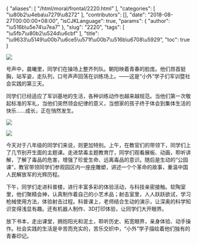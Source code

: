 {
    "aliases": [
        "/html/moral/frontal/2220.html"
    ],
    "categories": [
        "\u80b2\u4eba\u7279\u8272"
    ],
    "contributors": [],
    "date": "2018-08-27T00:00:00+08:00",
    "isCJKLanguage": true,
    "params": {
        "author": "\u516b\u5e74\u7ea7"
    },
    "slug": "2220",
    "tags": [
        "\u5fb7\u80b2\u524d\u6cbf"
    ],
    "title": "\u9633\u5149\u00b7\u6ce5\u571f\u00b7\u516b\u6708\u5929",
    "toc": true
}
    

![](https://cdn.tfls.online/mirror/full/26eab809dba6c0e2a436c8c2fb19e02fe42a12d2.jpg)  






号声中，晨曦里，同学们在操场上整齐列队。朝阳映着青春的脸庞。他们昂首挺胸，站军姿，走队列，口号声声回荡在训练场上。——这是“小外”学子们军训暨社会实践的第三天。




同学们已经适应了军训基地的生活，各种训练动作也越来越规范。当他们第一次敬起标准的军礼，当他们突然领会纪律的意义，当想家的孩子终于体会到集体生活的快乐……成长，正在悄然发生。




![](https://cdn.tfls.online/mirror/full/3a7646b5b746988c691dda60a41c138ff99a7466.jpg)  






![](https://cdn.tfls.online/mirror/full/211706d9a668eb7bf5c639ed4f57842a886770af.jpg)  






今天对于八年级的同学们来说，则更加特别。上午，在教官们的带领下，同学们上了几节别开生面的主题课。走进禁毒主题教育厅，同学们观看展板、动画，聆听讲解，了解了毒品的危害，增强了珍爱生命、远离毒品的意识。随后是生动的“公园课”，教官带领同学们参观园区内一座座雕塑，讲述一个个革命的故事，重温中国人民解放军的光辉历程。




下午，同学们走进科普楼，进行丰富多彩的体验活动，与科技亲密接触。软陶室里，他们聚精会神，认真制作着自己的小艺术品；射击室里，人人跃跃欲试，学习枪械使用方法，体验射击过程。科普课上，老师结合生动的演示，让深奥的科学知识变得浅显有趣。还有机器人制作、3D打印体验，让同学们大开眼界。




放下书本，走出课堂，拥抱阳光和泥土，聆听历史、拓宽眼界，亲身体验、动手操作。社会实践的生活是辛苦而充实的，苦乐交织中，“小外”学子描绘着他们独有的青春印记。


